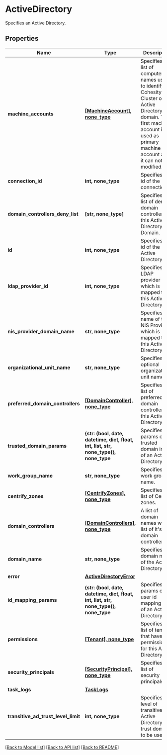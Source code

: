 # ActiveDirectory

Specifies an Active Directory.

## Properties
Name | Type | Description | Notes
------------ | ------------- | ------------- | -------------
**machine_accounts** | [**[MachineAccount], none_type**](MachineAccount.md) | Specifies a list of computer names used to identify the Cohesity Cluster on the Active Directory domain. The first machine account is used as primary machine account and it can not be modified. | 
**connection_id** | **int, none_type** | Specifies the id of the connection. | [optional] 
**domain_controllers_deny_list** | **[str, none_type]** | Specifies a list of denied domain controllers of this Active Directory Domain. | [optional] 
**id** | **int, none_type** | Specifies the id of the Active Directory. | [optional] [readonly] 
**ldap_provider_id** | **int, none_type** | Specifies the LDAP provider id which is mapped to this Active Directory | [optional] 
**nis_provider_domain_name** | **str, none_type** | Specifies the name of the NIS Provider which is mapped to this Active Directory. | [optional] 
**organizational_unit_name** | **str, none_type** | Specifies an optional organizational unit name. | [optional] 
**preferred_domain_controllers** | [**[DomainController], none_type**](DomainController.md) | Specifies a list of preferred domain controllers of this Active Directory. | [optional] 
**trusted_domain_params** | **{str: (bool, date, datetime, dict, float, int, list, str, none_type)}, none_type** | Specifies the params of trusted domain info of an Active Directory. | [optional] 
**work_group_name** | **str, none_type** | Specifies a work group name. | [optional] 
**centrify_zones** | [**[CentrifyZones], none_type**](CentrifyZones.md) | Specifies a list of Centrify zones. | [optional] 
**domain_controllers** | [**[DomainControllers], none_type**](DomainControllers.md) | A list of domain names with a list of it&#39;s domain controllers. | [optional] 
**domain_name** | **str, none_type** | Specifies the domain name of the Active Directory. | [optional] 
**error** | [**ActiveDirectoryError**](ActiveDirectoryError.md) |  | [optional] 
**id_mapping_params** | **{str: (bool, date, datetime, dict, float, int, list, str, none_type)}, none_type** | Specifies the params of the user id mapping info of an Active Directory. | [optional] 
**permissions** | [**[Tenant], none_type**](Tenant.md) | Specifies the list of tenants that have permissions for this Active Directory. | [optional] 
**security_principals** | [**[SecurityPrincipal], none_type**](SecurityPrincipal.md) | Specifies a list of security principals. | [optional] 
**task_logs** | [**TaskLogs**](TaskLogs.md) |  | [optional] 
**transitive_ad_trust_level_limit** | **int, none_type** | Specifies level of transitive Active Directory trust domains to be used. | [optional] 

[[Back to Model list]](../README.md#documentation-for-models) [[Back to API list]](../README.md#documentation-for-api-endpoints) [[Back to README]](../README.md)


